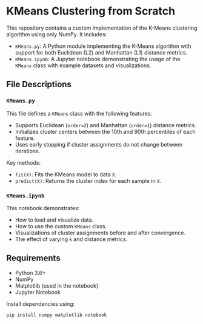 # KMeans Clustering from Scratch

This repository contains a custom implementation of the K-Means clustering algorithm using only NumPy. It includes:
- `KMeans.py`: A Python module implementing the K-Means algorithm with support for both Euclidean (L2) and Manhattan (L1) distance metrics.
- `KMeans.ipynb`: A Jupyter notebook demonstrating the usage of the `KMeans` class with example datasets and visualizations.

## File Descriptions

### `KMeans.py`
This file defines a `KMeans` class with the following features:
- Supports Euclidean (`order=2`) and Manhattan (`order=1`) distance metrics.
- Initializes cluster centers between the 10th and 90th percentiles of each feature.
- Uses early stopping if cluster assignments do not change between iterations.

Key methods:
- `fit(X)`: Fits the KMeans model to data `X`.
- `predict(X)`: Returns the cluster index for each sample in `X`.

### `KMeans.ipynb`
This notebook demonstrates:
- How to load and visualize data.
- How to use the custom `KMeans` class.
- Visualizations of cluster assignments before and after convergence.
- The effect of varying `k` and distance metrics.

## Requirements

- Python 3.6+
- NumPy
- Matplotlib (used in the notebook)
- Jupyter Notebook

Install dependencies using:
```bash
pip install numpy matplotlib notebook
